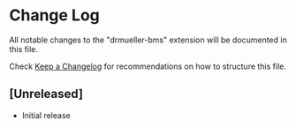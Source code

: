 # Change Log
All notable changes to the "drmueller-bms" extension will be documented in this file.

Check [Keep a Changelog](http://keepachangelog.com/) for recommendations on how to structure this file.

## [Unreleased]
- Initial release